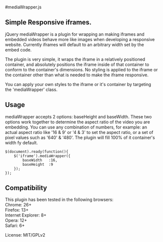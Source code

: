 #mediaWrapper.js
## Simple Responsive iframes.

jQuery mediaWrapper is a plugin for wrapping an making iframes and embedded videos behave more like images when developing a responsive website. Currently iframes will default to an arbitrary width set by the embed code. 

The plugin is very simple, it wraps the iframe in a relatively positioned container, and absolutely positions the iframe inside of that container to conform to the container's dimensions. No styling is applied to the iframe or the container other than what is needed to make the iframe responsive. 

You can apply your own styles to the iframe or it's container by targeting the 'mediaWrapper' class.

## Usage

mediaWrapper accepts 2 options: baseHeight and baseWidth. These two options work together to determine the aspect ratio of the video you are embedding. You can use any combination of numbers, for example: an actual aspect ratio like '16 & 9' or '4 & 3' to set the aspect ratio, or a set of pixel values such as '640' & '480'. The plugin will fill 100% of it container's width fy default. 

<pre><code>$(document).ready(function(){
	$('iframe').mediaWrapper({
		baseWidth	:16, 
		baseHeight	:9
	});
});</code></pre>

## Compatibility

This plugin has been tested in the following browsers:  
Chrome: 26+  
Firefox: 13+  
Internet Explorer: 8+  
Opera: 12+  
Safari: 6+  
  
License: MIT/GPLv2